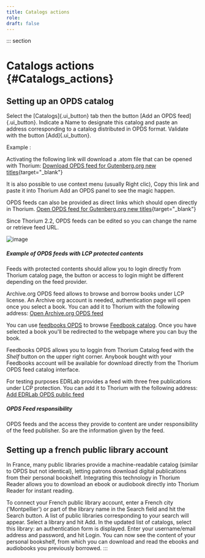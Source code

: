 ```yaml
---
title: Catalogs actions
role:
draft: false
---
```



::: section
# Catalogs actions {#Catalogs_actions}

## Setting up an OPDS catalog

Select the [Catalogs]{.ui_button} tab then the button [Add an OPDS
feed]{.ui_button}. Indicate a Name to designate this catalog and paste
an address corresponding to a catalog distributed in OPDS format.
Validate with the button [Add]{.ui_button}.

Example :

Activating the following link will download a .atom file that can be
opened with Thorium: [Download OPDS feed for Gutenberg.org new
titles](https://www.gutenberg.org/ebooks/search.opds/){target="_blank"}

It is also possible to use context menu (usually Right clic), Copy this
link and paste it into Thorium Add an OPDS panel to see the magic
happen.

OPDS feeds can also be provided as direct links which should open
directly in Thorium. [Open OPDS feed for Gutenberg.org new
titles](https://www.gutenberg.org/ebooks/search.opds/){target="_blank"}

Since Thorium 2.2, OPDS feeds can be edited so you can change the name
or retrieve feed URL.

![image](../../resources/images/local-fr/thorium-opds-add.png)

##### Example of OPDS feeds with LCP protected contents

Feeds with protected contents should allow you to login directly from
Thorium catalog page, the button or access to login might be different
depending on the feed provider.

Archive.org OPDS feed allows to browse and borrow books under LCP
license. An Archive org account is needed, authentication page will open
once you select a book. You can add it to Thorium with the following
address: [Open Archive.org OPDS feed](https://archive.org/services/opds)

You can use [feedbooks
OPDS](https://catalog.feedbooks.com/catalog/index.json) to browse
[Feedbook catalog](https://www.feedbooks.com/#). Once you have selected
a book you\'ll be redirected to the webpage where you can buy the book.

Feedbooks OPDS allows you to loggin from Thorium Catalog feed with the
*Shelf* button on the upper right corner. Anybook bought with your
Feedbooks account will be available for download directly from the
Thorium OPDS feed catalog interface.

For testing purposes EDRLab provides a feed with three free publications
under LCP protection. You can add it to Thorium with the following
address: [Add EDRLab OPDS public
feed](https://edrlab.org/public/feed/opds-lcp.json)

##### OPDS Feed responsibility

OPDS feeds and the access they provide to content are under
responsibility of the feed publisher. So are the information given by
the feed.

## Setting up a french public library account

In France, many public libraries provide a machine-readable catalog
(similar to OPDS but not identical), letting patrons download digital
publications from their personal bookshelf. Integrating this technology
in Thorium Reader allows you to download an ebook or audiobook directly
into Thorium Reader for instant reading.

To connect your French public library account, enter a French city
(\'Montpellier\') or part of the library name in the Search field and
hit the Search button. A list of public libraries corresponding to your
search will appear. Select a library and hit Add. In the updated list of
catalogs, select this library: an authentication form is displayed.
Enter your username/email address and password, and hit Login. You can
now see the content of your personal bookshelf, from which you can
download and read the ebooks and audiobooks you previously borrowed.
:::
